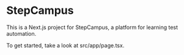 # StepCampus

This is a Next.js project for StepCampus, a platform for learning test automation.

To get started, take a look at src/app/page.tsx.
